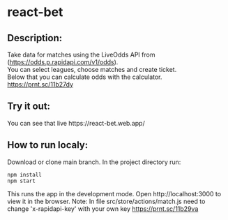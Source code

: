 # react-bet
<h2>Description:</h2>

Take data for matches using the LiveOdds API from (https://odds.p.rapidapi.com/v1/odds).<br>
You can select leagues, choose matches and create ticket.<br>
Below that you can calculate odds with the calculator.<br>
https://prnt.sc/11b27dy

<h2>Try it out:</h2>
You can see that live https://react-bet.web.app/

<h2>How to run localy:</h2>
Download or clone main branch. In the project directory run:

<code>npm install</code><br>
<code>npm start</code>
 
This runs the app in the development mode.
Open http://localhost:3000 to view it in the browser.
Note: In file src/store/actions/match.js need to change 'x-rapidapi-key' with your own key https://prnt.sc/11b29va
